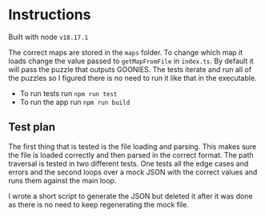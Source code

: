 # Instructions

Built with node `v18.17.1`

The correct maps are stored in the `maps` folder. To change which map it loads change the value passed to `getMapFromFile` in `index.ts`.
By default it will pass the puzzle that outputs GOONIES. The tests iterate and run all of the puzzles so I figured there is no need to run it like that in the executable.

- To run tests run `npm run test`
- To run the app run `npm run build`

## Test plan

The first thing that is tested is the file loading and parsing. This makes sure the file is loaded correctly and then parsed in the correct format.
The path traversal is tested in two different tests. One tests all the edge cases and errors and the second loops over a mock JSON with the correct values and runs them against the main loop.

I wrote a short script to generate the JSON but deleted it after it was done as there is no need to keep regenerating the mock file.

